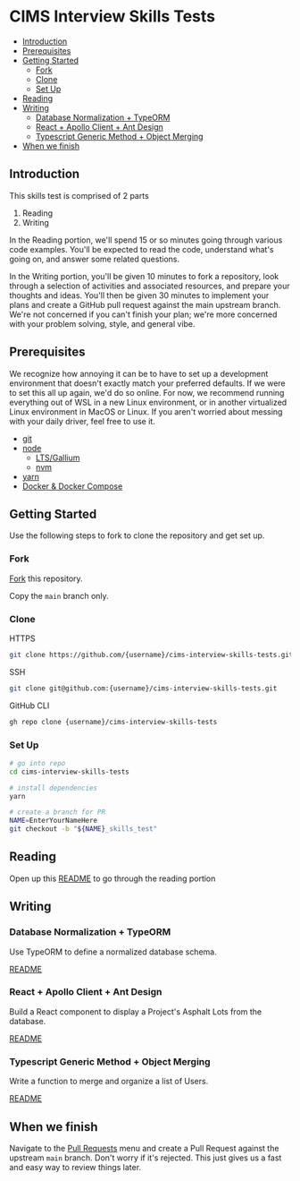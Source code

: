 # CIMS Interview Skills Tests <!-- omit in toc -->

- [Introduction](#introduction)
- [Prerequisites](#prerequisites)
- [Getting Started](#getting-started)
  - [Fork](#fork)
  - [Clone](#clone)
  - [Set Up](#set-up)
- [Reading](#reading)
- [Writing](#writing)
  - [Database Normalization + TypeORM](#database-normalization--typeorm)
  - [React + Apollo Client + Ant Design](#react--apollo-client--ant-design)
  - [Typescript Generic Method + Object Merging](#typescript-generic-method--object-merging)
- [When we finish](#when-we-finish)

## Introduction

This skills test is comprised of 2 parts

1. Reading
1. Writing

In the Reading portion, we'll spend 15 or so minutes going through various code examples. You'll be expected to read the code, understand what's going on, and answer some related questions.

In the Writing portion, you'll be given 10 minutes to fork a repository, look through a selection of activities and associated resources, and prepare your thoughts and ideas. You'll then be given 30 minutes to implement your plans and create a GitHub pull request against the main upstream branch. We're not concerned if you can't finish your plan; we're more concerned with your problem solving, style, and general vibe.

## Prerequisites

We recognize how annoying it can be to have to set up a development environment that doesn't exactly match your preferred defaults. If we were to set this all up again, we'd do so online. For now, we recommend running everything out of WSL in a new Linux environment, or in another virtualized Linux environment in MacOS or Linux. If you aren't worried about messing with your daily driver, feel free to use it.

- [git](https://git-scm.com/downloads)
- [node](https://nodejs.org)
  - [LTS/Gallium](https://nodejs.org/download/release/v16.20.0/)
  - [nvm](https://github.com/nvm-sh/nvm?tab=readme-ov-file#installing-and-updating)
- [yarn](https://yarnpkg.com/getting-started/install)
- [Docker & Docker Compose](https://docs.docker.com/get-docker)

## Getting Started

Use the following steps to fork to clone the repository and get set up.

### Fork

[Fork](https://github.com/HorrocksEngineers/cims-interview-skills-tests/fork) this repository.

Copy the `main` branch only.

### Clone

HTTPS

```bash
git clone https://github.com/{username}/cims-interview-skills-tests.git
```

SSH

```bash
git clone git@github.com:{username}/cims-interview-skills-tests.git
```

GitHub CLI

```bash
gh repo clone {username}/cims-interview-skills-tests
```

### Set Up

```bash
# go into repo
cd cims-interview-skills-tests

# install dependencies
yarn

# create a branch for PR
NAME=EnterYourNameHere
git checkout -b "${NAME}_skills_test"
```

## Reading

Open up this [README](/reading-javascript/README.md) to go through the reading portion

## Writing

### Database Normalization + TypeORM

Use TypeORM to define a normalized database schema.

[README](/database-normalization-typeorm/README.md#background)

### React + Apollo Client + Ant Design

Build a React component to display a Project's Asphalt Lots from the database.

[README](/react-apollo-ant/README.md#background)

### Typescript Generic Method + Object Merging

Write a function to merge and organize a list of Users.

[README](/generic-object-merging/README.md#background)

## When we finish

Navigate to the [Pull Requests](https://github.com/HorrocksEngineers/cims-interview-skills-tests/pulls) menu and create a Pull Request against the upstream `main` branch. Don't worry if it's rejected. This just gives us a fast and easy way to review things later.
